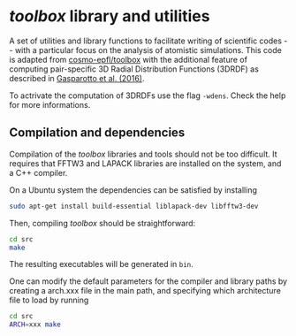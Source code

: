*toolbox* library and utilities
===============================

A set of utilities and library functions to facilitate writing of 
scientific codes -- with a particular focus on the analysis of 
atomistic simulations. This code is adapted from 
[cosmo-epfl/toolbox](https://github.com/cosmo-epfl/toolbox) with 
the additional feature of computing pair-specific 3D Radial Distribution Functions (3DRDF)
as described in [Gasparotto et al. (2016)](https://pubs.acs.org/doi/abs/10.1021/acs.jctc.5b01138).

To actrivate the computation of 3DRDFs use the flag `-wdens`. Check the help
for more informations.

Compilation and dependencies
----------------------------

Compilation of the *toolbox* libraries and tools should not be too
difficult. It requires that FFTW3 and LAPACK libraries are installed
on the system, and a C++ compiler. 

On a Ubuntu system the dependencies can be satisfied by installing

```bash
sudo apt-get install build-essential liblapack-dev libfftw3-dev
```
Then, compiling *toolbox* should be straightforward:

```bash
cd src
make
```

The resulting executables will be generated in `bin`.

One can modify the default parameters for the compiler and library 
paths by creating a arch.xxx file in the main path, and specifying
which architecture file to load by running

```bash
cd src
ARCH=xxx make
```


 
